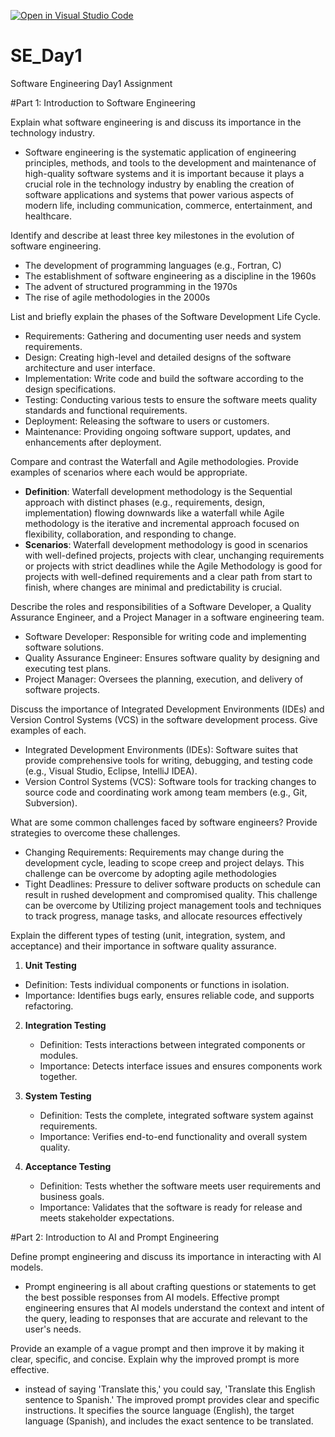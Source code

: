[![Open in Visual Studio Code](https://classroom.github.com/assets/open-in-vscode-2e0aaae1b6195c2367325f4f02e2d04e9abb55f0b24a779b69b11b9e10269abc.svg)](https://classroom.github.com/online_ide?assignment_repo_id=15568872&assignment_repo_type=AssignmentRepo)
# SE_Day1
Software Engineering Day1 Assignment

#Part 1: Introduction to Software Engineering

Explain what software engineering is and discuss its importance in the technology industry.
  - Software engineering is the systematic application of engineering principles, methods, and tools to the development and maintenance of high-quality software systems and it is important because it plays a crucial role in the technology industry by enabling the creation of software applications and systems that power various aspects of modern life, including communication, commerce, entertainment, and healthcare.


Identify and describe at least three key milestones in the evolution of software engineering.
  - The development of programming languages (e.g., Fortran, C) 
  - The establishment of software engineering as a discipline in the 1960s 
  - The advent of structured programming in the 1970s 
  - The rise of agile methodologies in the 2000s

List and briefly explain the phases of the Software Development Life Cycle.
  - Requirements: Gathering and documenting user needs and system requirements.
  - Design: Creating high-level and detailed designs of the software architecture and user interface.
  - Implementation: Write code and build the software according to the design specifications.
  - Testing: Conducting various tests to ensure the software meets quality standards and functional requirements.
  - Deployment: Releasing the software to users or customers.
  - Maintenance: Providing ongoing software support, updates, and enhancements after deployment.


Compare and contrast the Waterfall and Agile methodologies. Provide examples of scenarios where each would be appropriate.
  - **Definition**: Waterfall development methodology is the Sequential approach with distinct phases (e.g., requirements, design, implementation) flowing downwards like a waterfall while Agile methodology is the iterative and incremental approach focused on flexibility, collaboration, and responding to change.
  - **Scenarios**: Waterfall development methodology is good in scenarios with well-defined projects, projects with clear, unchanging requirements or projects with strict deadlines while the Agile Methodology is good for projects with well-defined requirements and a clear path from start to finish, where changes are minimal and predictability is crucial.   

Describe the roles and responsibilities of a Software Developer, a Quality Assurance Engineer, and a Project Manager in a software engineering team.
  - Software Developer: Responsible for writing code and implementing software solutions.
  - Quality Assurance Engineer: Ensures software quality by designing and executing test plans.
  - Project Manager: Oversees the planning, execution, and delivery of software projects.

Discuss the importance of Integrated Development Environments (IDEs) and Version Control Systems (VCS) in the software development process. Give examples of each.
  - Integrated Development Environments (IDEs): Software suites that provide comprehensive tools for writing, debugging, and testing code (e.g., Visual Studio, Eclipse, IntelliJ IDEA).
  - Version Control Systems (VCS): Software tools for tracking changes to source code and coordinating work among team members (e.g., Git, Subversion).

What are some common challenges faced by software engineers? Provide strategies to overcome these challenges.
  - Changing Requirements: Requirements may change during the development cycle, leading to scope creep and project delays. This challenge can be overcome by adopting agile methodologies
  - Tight Deadlines: Pressure to deliver software products on schedule can result in rushed development and compromised quality. This challenge can be overcome by Utilizing project management tools and techniques to track progress, manage tasks, and allocate resources effectively

Explain the different types of testing (unit, integration, system, and acceptance) and their importance in software quality assurance.
  1. **Unit Testing**
   - Definition: Tests individual components or functions in isolation.
   - Importance: Identifies bugs early, ensures reliable code, and supports refactoring.

2. **Integration Testing**
   - Definition: Tests interactions between integrated components or modules.
   - Importance: Detects interface issues and ensures components work together.

3. **System Testing**
   - Definition: Tests the complete, integrated software system against requirements.
   - Importance: Verifies end-to-end functionality and overall system quality.

4. **Acceptance Testing**
   - Definition: Tests whether the software meets user requirements and business goals.
   - Importance: Validates that the software is ready for release and meets stakeholder expectations.

#Part 2: Introduction to AI and Prompt Engineering


Define prompt engineering and discuss its importance in interacting with AI models.
  - Prompt engineering is all about crafting questions or statements to get the best possible responses from AI models. Effective prompt engineering ensures that AI models understand the context and intent of the query, leading to responses that are accurate and relevant to the user's needs.

Provide an example of a vague prompt and then improve it by making it clear, specific, and concise. Explain why the improved prompt is more effective.
  - instead of saying 'Translate this,' you could say, 'Translate this English sentence to Spanish.' The improved prompt provides clear and specific instructions. It specifies the source language (English), the target language (Spanish), and includes the exact sentence to be translated.
